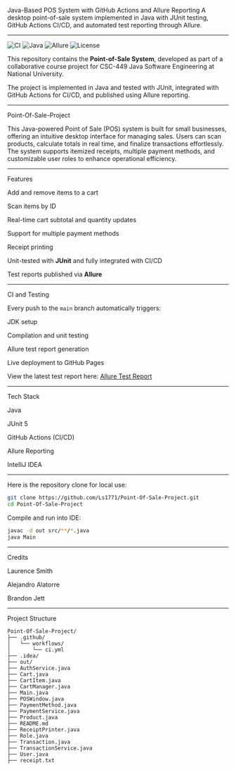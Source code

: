 Java-Based POS System with GitHub Actions and Allure Reporting
A desktop point-of-sale system implemented in Java with JUnit testing, GitHub Actions CI/CD, and automated test reporting through Allure.

---

![CI](https://img.shields.io/badge/CI-passing-orange)
![Java](https://img.shields.io/badge/Java-17-yellow)
![Allure](https://img.shields.io/badge/report-Allure-white)
![License](https://img.shields.io/badge/license-Apache-red)

This repository contains the **Point-of-Sale System**, developed as part of a collaborative course project for CSC-449 Java Software Engineering at National University.

The project is implemented in Java and tested with JUnit, integrated with GitHub Actions for CI/CD, and published using Allure reporting.


---
Point-Of-Sale-Project

This Java-powered Point of Sale (POS) system is built for small businesses, offering an intuitive desktop interface for managing sales. Users can scan products, calculate totals in real time, and finalize transactions effortlessly. The system supports itemized receipts, multiple payment methods, and customizable user roles to enhance operational efficiency.

---

Features

Add and remove items to a cart                                     

Scan items by ID

Real-time cart subtotal and quantity updates

Support for multiple payment methods

Receipt printing

Unit-tested with **JUnit** and fully integrated with CI/CD

Test reports published via **Allure**

---

CI and Testing

Every push to the `main` branch automatically triggers:

JDK setup

Compilation and unit testing

Allure test report generation

Live deployment to GitHub Pages

View the latest test report here:
[Allure Test Report](https://ls1771.github.io/POS-Allure-Report/)

---

Tech Stack

Java

JUnit 5

GitHub Actions (CI/CD)

Allure Reporting

IntelliJ IDEA

---



 Here is the repository clone for local use:

   ```bash
   git clone https://github.com/Ls1771/Point-Of-Sale-Project.git
   cd Point-Of-Sale-Project
   ```
Compile and run into IDE:

   ```bash
   javac -d out src/**/*.java
   java Main
   ```

---
Credits

Laurence Smith

Alejandro Alatorre

Brandon Jett

---

Project Structure

```
Point-Of-Sale-Project/
├── .github/
│   └── workflows/
│       └── ci.yml
├── .idea/
├── out/
├── AuthService.java
├── Cart.java
├── CartItem.java
├── CartManager.java
├── Main.java
├── POSWindow.java
├── PaymentMethod.java
├── PaymentService.java
├── Product.java
├── README.md
├── ReceiptPrinter.java
├── Role.java
├── Transaction.java
├── TransactionService.java
├── User.java
├── receipt.txt
```
